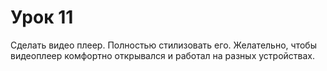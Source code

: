 # Урок 11

Сделать видео плеер. Полностью стилизовать его. Желательно, чтобы видеоплеер комфортно открывался и работал на разных устройствах.
